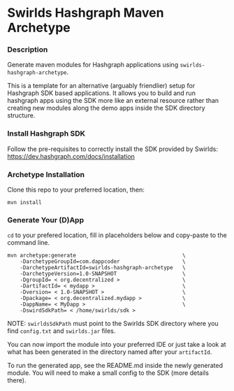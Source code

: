# Swirlds Hashgraph Maven Archetype

### Description
Generate maven modules for Hashgraph applications using ```swirlds-hashgraph-archetype```.

This is a template for an alternative (arguably friendlier) setup for Hashgraph SDK based applications. It allows you to build and run hashgraph apps using the SDK more like an external resource rather than creating new modules along the demo apps inside the SDK directory structure.

### Install Hashgraph SDK
Follow the pre-requisites to correctly install the SDK provided by Swirlds: https://dev.hashgraph.com/docs/installation

### Archetype Installation

Clone this repo to your preferred location, then:

```
mvn install
```

### Generate Your (D)App

```cd``` to your prefered location, fill in placeholders below and copy-paste to the command line.

```
mvn archetype:generate                                  \
    -DarchetypeGroupId=com.dappcoder                    \
    -DarchetypeArtifactId=swirlds-hashgraph-archetype   \
    -DarchetypeVersion=1.0-SNAPSHOT                     \
    -DgroupId= < org.decentralized >                    \
    -DartifactId= < mydapp >                            \
    -Dversion= < 1.0-SNAPSHOT >                         \
    -Dpackage= < org.decentralized.mydapp >             \
    -DappName= < MyDapp >                               \
    -DswirdSdkPath= < /home/swirlds/sdk >
```
NOTE: ```swirldsSdkPath``` must point to the Swirlds SDK directory where you find ```config.txt``` and ```swirlds.jar``` files.

You can now import the module into your preferred IDE or just take a look at what has been generated in the directory named after your ```artifactId```.

To run the generated app, see the README.md inside the newly generated module. You will need to make a small config to the SDK (more details there).

